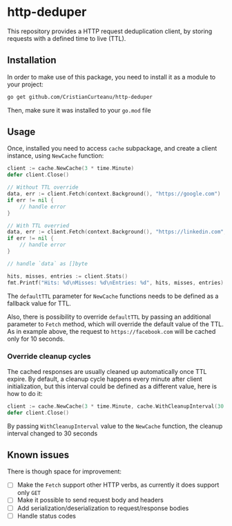 # http-deduper

This repository provides a HTTP request deduplication client, by storing requests with a defined time to live (TTL).

## Installation

In order to make use of this package, you need to install it as a module to your project:

```sh
go get github.com/CristianCurteanu/http-deduper
```

Then, make sure it was installed to your `go.mod` file

## Usage

Once, installed you need to access `cache` subpackage, and create a client instance, using `NewCache` function:

```go
client := cache.NewCache(3 * time.Minute)
defer client.Close()

// Without TTL override
data, err := client.Fetch(context.Background(), "https://google.com")
if err != nil {
    // handle error
}

// With TTL overried
data, err := client.Fetch(context.Background(), "https://linkedin.com", 10*time.Second)
if err != nil {
    // handle error
}

// handle `data` as []byte

hits, misses, entries := client.Stats()
fmt.Printf("Hits: %d\nMisses: %d\nEntries: %d", hits, misses, entries)
```

The `defaultTTL` parameter for `NewCache` functions needs to be defined as a fallback value for TTL.

Also, there is possibility to override `defaultTTL` by passing an additional parameter to `Fetch` method, which will override the default value of the TTL. As in example above, the request to `https://facebook.com` will be cached only for 10 seconds.

### Override cleanup cycles

The cached responses are usually cleaned up automatically once TTL expire. By default, a cleanup cycle happens every minute after client initialization, but this interval could be defined as a different value, here is how to do it:

```go
client := cache.NewCache(3 * time.Minute, cache.WithCleanupInterval(30 * time.Second))
defer client.Close()
```

By passing `WithCleanupInterval` value to the `NewCache` function, the cleanup interval changed to 30 seconds

## Known issues

There is though space for improvement:

- [ ] Make the `Fetch` support other HTTP verbs, as currently it does support only `GET`
- [ ] Make it possible to send request body and headers
- [ ] Add serialization/deserialization to request/response bodies
- [ ] Handle status codes
